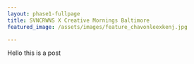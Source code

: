 ```yaml
---
layout: phase1-fullpage
title: SVNCRWNS X Creative Mornings Baltimore
featured_image: /assets/images/feature_chavonleexkenj.jpg

---
```

Hello this is a post
